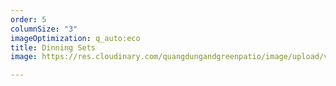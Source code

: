 ```yaml
---
order: 5
columnSize: "3"
imageOptimization: q_auto:eco
title: Dinning Sets
image: https://res.cloudinary.com/quangdungandgreenpatio/image/upload/v1575700309/posts/DSC07423_buvpaf.png

---
```

